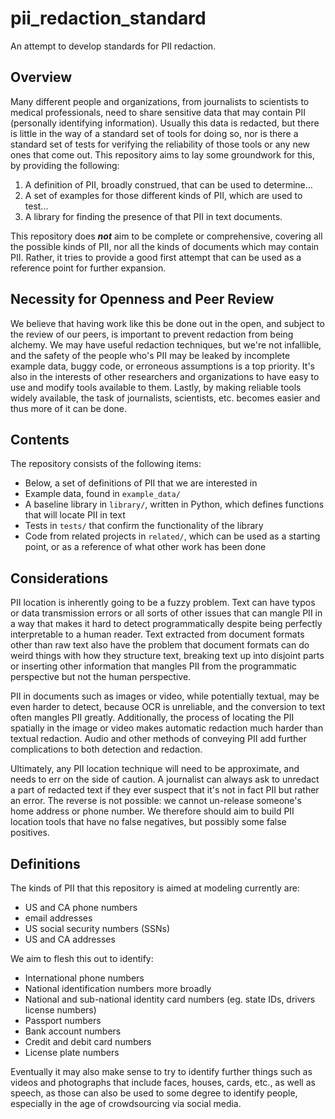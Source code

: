 # pii_redaction_standard

An attempt to develop standards for PII redaction.

## Overview

Many different people and organizations, from journalists to scientists to medical professionals, need to share sensitive data that may contain PII (personally identifying information). Usually this data is redacted, but there is little in the way of a standard set of tools for doing so, nor is there a standard set of tests for verifying the reliability of those tools or any new ones that come out. This repository aims to lay some groundwork for this, by providing the following:

1. A definition of PII, broadly construed, that can be used to determine...
2. A set of examples for those different kinds of PII, which are used to test...
3. A library for finding the presence of that PII in text documents.

This repository does **_not_** aim to be complete or comprehensive, covering all the possible kinds of PII, nor all the kinds of documents which may contain PII. Rather, it tries to provide a good first attempt that can be used as a reference point for further expansion.

## Necessity for Openness and Peer Review

We believe that having work like this be done out in the open, and subject to the review of our peers, is important to prevent redaction from being alchemy. We may have useful redaction techniques, but we're not infallible, and the safety of the people who's PII may be leaked by incomplete example data, buggy code, or erroneous assumptions is a top priority. It's also in the interests of other researchers and organizations to have easy to use and modify tools available to them. Lastly, by making reliable tools widely available, the task of journalists, scientists, etc. becomes easier and thus more of it can be done.

## Contents

The repository consists of the following items:

- Below, a set of definitions of PII that we are interested in
- Example data, found in `example_data/`
- A baseline library in `library/`, written in Python, which defines functions that will locate PII in text
- Tests in `tests/` that confirm the functionality of the library
- Code from related projects in `related/`, which can be used as a starting point, or as a reference of what other work has been done

## Considerations

PII location is inherently going to be a fuzzy problem. Text can have typos or data transmission errors or all sorts of other issues that can mangle PII in a way that makes it hard to detect programmatically despite being perfectly interpretable to a human reader. Text extracted from document formats other than raw text also have the problem that document formats can do weird things with how they structure text, breaking text up into disjoint parts or inserting other information that mangles PII from the programmatic perspective but not the human perspective.

PII in documents such as images or video, while potentially textual, may be even harder to detect, because OCR is unreliable, and the conversion to text often mangles PII greatly. Additionally, the process of locating the PII spatially in the image or video makes automatic redaction much harder than textual redaction. Audio and other methods of conveying PII add further complications to both detection and redaction.

Ultimately, any PII location technique will need to be approximate, and needs to err on the side of caution. A journalist can always ask to unredact a part of redacted text if they ever suspect that it's not in fact PII but rather an error. The reverse is not possible: we cannot un-release someone's home address or phone number. We therefore should aim to build PII location tools that have no false negatives, but possibly some false positives.

## Definitions

The kinds of PII that this repository is aimed at modeling currently are:

- US and CA phone numbers
- email addresses
- US social security numbers (SSNs)
- US and CA addresses

We aim to flesh this out to identify:

- International phone numbers
- National identification numbers more broadly
- National and sub-national identity card numbers (eg. state IDs, drivers license numbers)
- Passport numbers
- Bank account numbers
- Credit and debit card numbers
- License plate numbers

Eventually it may also make sense to try to identify further things such as videos and photographs that include faces, houses, cards, etc., as well as speech, as those can also be used to some degree to identify people, especially in the age of crowdsourcing via social media.
